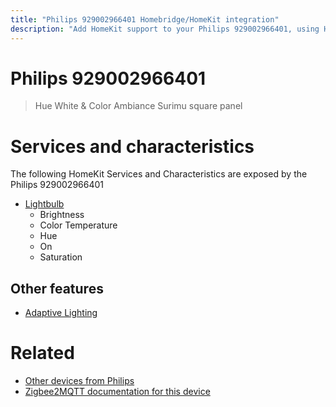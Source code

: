 ```yaml
---
title: "Philips 929002966401 Homebridge/HomeKit integration"
description: "Add HomeKit support to your Philips 929002966401, using Homebridge, Zigbee2MQTT and homebridge-z2m."
---
```

<!---
This file has been GENERATED using src/docgen/docgen.ts
DO NOT EDIT THIS FILE MANUALLY!
-->
# Philips 929002966401
> Hue White & Color Ambiance Surimu square panel


# Services and characteristics
The following HomeKit Services and Characteristics are exposed by
the Philips 929002966401

* [Lightbulb](../../light.md)
  * Brightness
  * Color Temperature
  * Hue
  * On
  * Saturation


## Other features
* [Adaptive Lighting](../../light.md)


# Related
* [Other devices from Philips](../index.md#philips)
* [Zigbee2MQTT documentation for this device](https://www.zigbee2mqtt.io/devices/929002966401.html)